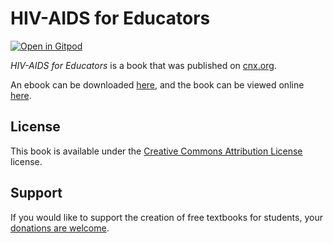 # HIV-AIDS for Educators

[![Open in Gitpod](https://gitpod.io/button/open-in-gitpod.svg)](https://gitpod.io/from-referrer/)

_HIV-AIDS for Educators_ is a book that was published on [cnx.org](https://cnx.org/).

An ebook can be downloaded [here](https://github.com/cnx-user-books/cnxbook-ctm-6-hiv-aids-for-educators/releases/latest), and the book can be viewed online [here](https://github.com/cnx-user-books/cnxbook-ctm-6-hiv-aids-for-educators/releases/latest).

## License
This book is available under the [Creative Commons Attribution License](./LICENSE) license.

## Support
If you would like to support the creation of free textbooks for students, your [donations are welcome](https://riceconnect.rice.edu/donation/support-openstax-banner).
